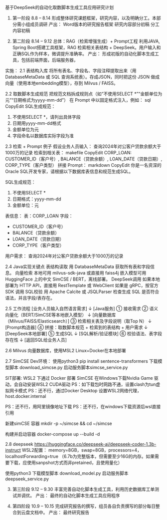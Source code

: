基于DeepSeek的自动化取数脚本生成工具应用研究计划

1.	第一阶段 8.8 – 8.14
形成整体研究课题框架，研究内容，以及明确分工。本部分需小组成员调研
产出：
Word版本的研究报告框架
研究内容部分初稿
分工内容初稿

2.	第二阶段 8.14 – 9.12
总体：RAG（检索增强生成）+ Prompt工程
利用JAVA, Spring Boot搭建工具框架，RAG 检索相关表结构 + DeepSeek。用户输入和正确SQL作为样本，微调提升准确率。
产出：
形成初版的自动化脚本生成工具，包括前端界面，后端服务器，

实施：
2.1	表结构入库
将所有表名、字段名、字段注释提取出来（用 DatabaseMetaData 或 SQL 查询系统表）。存成JSON，同时把这份 JSON 做成向量（使用本地embedding模型），存到 Milvus / FAISS。


2.2	取数脚本生成规范
把规范文档拆成规则点（如“不使用SELECT *”“金额单位为元”“日期格式为yyyy-mm-dd”）
在 Prompt 中以固定格式注入，例如：
sql
CopyEdit
SQL生成规范：
1. 不使用SELECT *，请列出具体字段
2. 日期用yyyy-mm-dd格式
3. 金额单位为元
4. 字段命名以数据库实际字段为准


2.3	检索 + Prompt 例子
假设业务人员输入：
查询2024年对公客户贷款余额大于1000万的记录
检索到相关表：
makefile
CopyEdit
CORP_LOAN: CUSTOMER_ID（客户号）, BALANCE（贷款余额）, LOAN_DATE（贷款日期）, CORP_TYPE（客户类型）
拼接 Prompt：
markdown
CopyEdit
你是一名资深的Oracle SQL开发专家，请根据以下数据库表信息和规范生成SQL。

SQL生成规范：
1. 不使用SELECT *
2. 日期格式：yyyy-mm-dd
3. 金额单位：元

表信息：
表：CORP_LOAN
字段：
  - CUSTOMER_ID（客户号）
  - BALANCE（贷款余额）
  - LOAN_DATE（贷款日期）
  - CORP_TYPE（客户类型）

用户需求：
查询2024年对公客户贷款余额大于1000万的记录

2.4	Java实现关键点
表结构读取
用 DatabaseMetaData 获取所有表和字段信息。
向量检索
本地可用 milvus-sdk-java 或直接用 faiss4j
嵌入模型可用 HuggingFace 上的中文 SimCSE / BERT，离线部署。
DeepSeek调用
如果本地部署为 HTTP API，直接用 RestTemplate 或 WebClient
如果是 gRPC，按官方 SDK 调用
SQL校验
用 Apache Calcite 或 JSQLParser 检查生成 SQL 是否符合语法，并且字段/表存在。




2.5	工作流程
[业务人员输入自然语言需求]
        ↓
[Java服务]
  ① 接收需求
  ② 语义向量化（BERT/SimCSE等本地嵌入模型）
        ↓
[向量数据库（Milvus/FAISS/Elasticsearch）]
  ③ 检索相关表及字段说明（取Top N）
        ↓
[Prompt构造器]
  ④ 拼接：取数脚本规范 + 检索到的表结构 + 用户需求
        ↓
[DeepSeek本地部署]
  ⑤ 生成SQL
        ↓
[SQL解析/验证模块]
  ⑥ 校验语法、表字段存在性
        ↓
[返回SQL给业务人员]

2.6	Milvus
向量数据库，使用MSL2 Linux+Docker在本地部署

2.7	SimCSE
Dev环境：
使用python3
pip install sentence-transformers
下载模型脚本 download_simcse.py
启动服务脚本simcse_service.py


SIT部署:
WSL2 下通过 Docker 部署 SimCSE
在Windows下载Nvidia Game 驱动，会自动安装WSL2 CUDA驱动
PS：如下载包时网路不通，设置clash为tun虚拟网卡模式
PS：还不行，通过Docker Desktop 设置WSL2网络代理，host.docker.internal
 
PS：还不行，用阿里镜像地址下载
PS：还不行，在windows下载资源后wsl直接引用


新建simCSE 容器
mkdir -p ~/simcse && cd ~/simcse
 
构建并启动容器
docker-compose up --build -d


2.8	deepseek
https://huggingface.co/deepseek-ai/deepseek-coder-1.3b-instruct
WSL2配置：
memory=8GB，swap=8GB，processors=4，localhostForwarding=true
（6.7b为完整版本，但需要至少16G的内存。如果需要下载，应使用sanpshot方式而非pretained，且使用量化）

使用python3
下载模型脚本 download_model.py
启动服务脚本deepseek_service.py

3.	第三阶段 9.12 – 9.30
丰富完善自动化脚本生成工具，利用历史数据库工单测试并调优。
产出：
最终的自动化脚本生成工具应用程序

4.	第四阶段 10.9 – 10.15
完成研究报告的撰写，组员各自负责撰写的部分每日整合到云盘文档中。
产出：
最终研究报告

